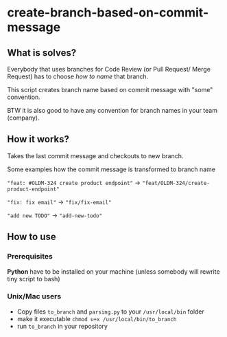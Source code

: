# create-branch-based-on-commit-message

## What is solves?

Everybody that uses branches for Code Review (or Pull Request/ Merge Request) has to choose *how to name* that branch.

This script creates branch name based on commit message with "some" convention.

BTW it is also good to have any convention for branch names in your team (company).

## How it works?

Takes the last commit message and checkouts to new branch.

Some examples how the commit message is transformed to branch name

[//]: # "make it a table"
`"feat: #OLDM-324 create product endpoint"` -> `"feat/OLDM-324/create-product-endpoint"`

`"fix: fix email"` -> `"fix/fix-email"`

`"add new TODO"` -> `"add-new-todo"`

## How to use

### Prerequisites

**Python** have to be installed on your machine (unless somebody will rewrite tiny script to bash)

### Unix/Mac users

* Copy files `to_branch` and `parsing.py` to your `/usr/local/bin` folder
* make it executable `chmod u+x /usr/local/bin/to_branch`
* run `to_branch` in your repository
